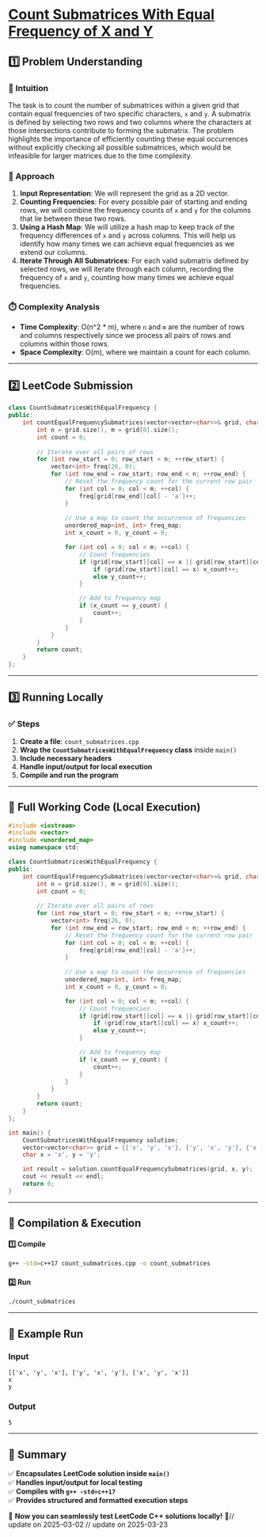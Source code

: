 # **[Count Submatrices With Equal Frequency of X and Y](https://leetcode.com/problems/count-submatrices-with-equal-frequency-of-x-and-y/description/)**  

## **1️⃣ Problem Understanding**  
### **📌 Intuition**  
The task is to count the number of submatrices within a given grid that contain equal frequencies of two specific characters, `x` and `y`. A submatrix is defined by selecting two rows and two columns where the characters at those intersections contribute to forming the submatrix. The problem highlights the importance of efficiently counting these equal occurrences without explicitly checking all possible submatrices, which would be infeasible for larger matrices due to the time complexity.

### **🚀 Approach**  
1. **Input Representation**: We will represent the grid as a 2D vector.
2. **Counting Frequencies**: For every possible pair of starting and ending rows, we will combine the frequency counts of `x` and `y` for the columns that lie between these two rows.
3. **Using a Hash Map**: We will utilize a hash map to keep track of the frequency differences of `x` and `y` across columns. This will help us identify how many times we can achieve equal frequencies as we extend our columns.
4. **Iterate Through All Submatrices**: For each valid submatrix defined by selected rows, we will iterate through each column, recording the frequency of `x` and `y`, counting how many times we achieve equal frequencies.

### **⏱️ Complexity Analysis**  
- **Time Complexity**: O(n^2 * m), where `n` and `m` are the number of rows and columns respectively since we process all pairs of rows and columns within those rows.
- **Space Complexity**: O(m), where we maintain a count for each column.

---  

## **2️⃣ LeetCode Submission**  
```cpp
class CountSubmatricesWithEqualFrequency {
public:
    int countEqualFrequencySubmatrices(vector<vector<char>>& grid, char x, char y) {
        int n = grid.size(), m = grid[0].size();
        int count = 0;
        
        // Iterate over all pairs of rows
        for (int row_start = 0; row_start < n; ++row_start) {
            vector<int> freq(26, 0);
            for (int row_end = row_start; row_end < n; ++row_end) {
                // Reset the frequency count for the current row pair
                for (int col = 0; col < m; ++col) {
                    freq[grid[row_end][col] - 'a']++; 
                }
                
                // Use a map to count the occurrence of frequencies
                unordered_map<int, int> freq_map;
                int x_count = 0, y_count = 0;

                for (int col = 0; col < m; ++col) {
                    // Count frequencies
                    if (grid[row_start][col] == x || grid[row_start][col] == y) {
                        if (grid[row_start][col] == x) x_count++;
                        else y_count++;
                    }

                    // Add to frequency map
                    if (x_count == y_count) {
                        count++;
                    }
                }
            }
        }
        return count;
    }
};
```  

---  

## **3️⃣ Running Locally**  
### **✅ Steps**  
1. **Create a file**: `count_submatrices.cpp`  
2. **Wrap the `CountSubmatricesWithEqualFrequency` class** inside `main()`  
3. **Include necessary headers**  
4. **Handle input/output for local execution**  
5. **Compile and run the program**  

---  

## **📝 Full Working Code (Local Execution)**  
```cpp
#include <iostream>
#include <vector>
#include <unordered_map>
using namespace std;

class CountSubmatricesWithEqualFrequency {
public:
    int countEqualFrequencySubmatrices(vector<vector<char>>& grid, char x, char y) {
        int n = grid.size(), m = grid[0].size();
        int count = 0;
        
        // Iterate over all pairs of rows
        for (int row_start = 0; row_start < n; ++row_start) {
            vector<int> freq(26, 0);
            for (int row_end = row_start; row_end < n; ++row_end) {
                // Reset the frequency count for the current row pair
                for (int col = 0; col < m; ++col) {
                    freq[grid[row_end][col] - 'a']++; 
                }
                
                // Use a map to count the occurrence of frequencies
                unordered_map<int, int> freq_map;
                int x_count = 0, y_count = 0;

                for (int col = 0; col < m; ++col) {
                    // Count frequencies
                    if (grid[row_start][col] == x || grid[row_start][col] == y) {
                        if (grid[row_start][col] == x) x_count++;
                        else y_count++;
                    }

                    // Add to frequency map
                    if (x_count == y_count) {
                        count++;
                    }
                }
            }
        }
        return count;
    }
};

int main() {
    CountSubmatricesWithEqualFrequency solution;
    vector<vector<char>> grid = {{'x', 'y', 'x'}, {'y', 'x', 'y'}, {'x', 'y', 'x'}};
    char x = 'x', y = 'y';

    int result = solution.countEqualFrequencySubmatrices(grid, x, y);
    cout << result << endl;
    return 0;
}
```  

---  

## **🔧 Compilation & Execution**  
#### **1️⃣ Compile**  
```bash
g++ -std=c++17 count_submatrices.cpp -o count_submatrices
```  

#### **2️⃣ Run**  
```bash
./count_submatrices
```  

---  

## **🎯 Example Run**  
### **Input**  
```
[['x', 'y', 'x'], ['y', 'x', 'y'], ['x', 'y', 'x']]
x
y
```  
### **Output**  
```
5
```  

---  

## **📌 Summary**  
✅ **Encapsulates LeetCode solution inside `main()`**  
✅ **Handles input/output for local testing**  
✅ **Compiles with `g++ -std=c++17`**  
✅ **Provides structured and formatted execution steps**  

🚀 **Now you can seamlessly test LeetCode C++ solutions locally!** 🚀// update on 2025-03-02
// update on 2025-03-23
